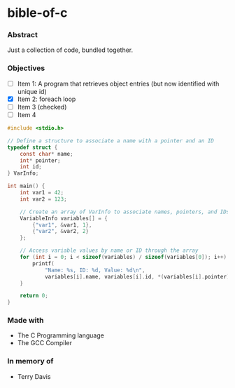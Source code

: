 # bible-of-c

### Abstract
Just a collection of code, bundled together.

### Objectives

- [ ] Item 1: A program that retrieves object entries (but now identified with unique id)
- [x] Item 2: foreach loop
- [ ] Item 3 (checked)
- [ ] Item 4

```c
#include <stdio.h>

// Define a structure to associate a name with a pointer and an ID
typedef struct {
    const char* name;
    int* pointer;
    int id;
} VarInfo;

int main() {
    int var1 = 42;
    int var2 = 123;

    // Create an array of VarInfo to associate names, pointers, and IDs
    VariableInfo variables[] = {
        {"var1", &var1, 1},
        {"var2", &var2, 2}
    };

    // Access variable values by name or ID through the array
    for (int i = 0; i < sizeof(variables) / sizeof(variables[0]); i++) {
        printf(
            "Name: %s, ID: %d, Value: %d\n", 
            variables[i].name, variables[i].id, *(variables[i].pointer));
    }

    return 0;
}
```

### Made with
* The C Programming language
* The GCC Compiler

### In memory of
- Terry Davis
